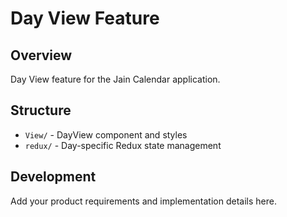 # Day View Feature

## Overview
Day View feature for the Jain Calendar application.

## Structure
- `View/` - DayView component and styles
- `redux/` - Day-specific Redux state management

## Development
Add your product requirements and implementation details here.